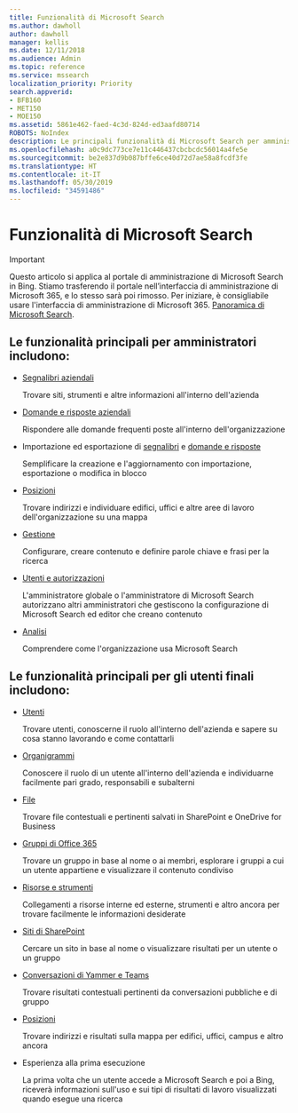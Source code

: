 ```yaml
---
title: Funzionalità di Microsoft Search
ms.author: dawholl
author: dawholl
manager: kellis
ms.date: 12/11/2018
ms.audience: Admin
ms.topic: reference
ms.service: mssearch
localization_priority: Priority
search.appverid:
- BFB160
- MET150
- MOE150
ms.assetid: 5861e462-faed-4c3d-824d-ed3aafd80714
ROBOTS: NoIndex
description: Le principali funzionalità di Microsoft Search per amministratori e utenti finali includono segnalibri, domande e risposte, gestione e informazioni dettagliate sui dati
ms.openlocfilehash: a0c9dc773ce7e11c446437cbcbcdc56014a4fe5e
ms.sourcegitcommit: be2e837d9b087bffe6ce40d72d7ae58a8fcdf3fe
ms.translationtype: HT
ms.contentlocale: it-IT
ms.lasthandoff: 05/30/2019
ms.locfileid: "34591486"
---
```

# <a name="features-of-microsoft-search"></a>Funzionalità di Microsoft Search

> [!IMPORTANT]
> Questo articolo si applica al portale di amministrazione di Microsoft Search in Bing. Stiamo trasferendo il portale nell’interfaccia di amministrazione di Microsoft 365, e lo stesso sarà poi rimosso. Per iniziare, è consigliabile usare l'interfaccia di amministrazione di Microsoft 365. [Panoramica di Microsoft Search](overview-microsoft-search.md).

## <a name="key-admin-features-include"></a>Le funzionalità principali per amministratori includono:

- [Segnalibri aziendali](create-and-manage-bookmarks.md)
    
    Trovare siti, strumenti e altre informazioni all'interno dell'azienda
    
- [Domande e risposte aziendali](create-and-manage-qas.md)
    
    Rispondere alle domande frequenti poste all'interno dell'organizzazione
    
- Importazione ed esportazione di [segnalibri](bulk-create-bookmarks.md) e [domande e risposte](bulk-create-qas.md)
    
    Semplificare la creazione e l'aggiornamento con importazione, esportazione o modifica in blocco

- [Posizioni](locations.md)
    
    Trovare indirizzi e individuare edifici, uffici e altre aree di lavoro dell'organizzazione su una mappa
    
- [Gestione](set-up-microsoft-search.md)
    
    Configurare, creare contenuto e definire parole chiave e frasi per la ricerca
    
- [Utenti e autorizzazioni](add-users.md)
    
    L'amministratore globale o l'amministratore di Microsoft Search autorizzano altri amministratori che gestiscono la configurazione di Microsoft Search ed editor che creano contenuto
    
- [Analisi](get-insights.md) 
    
    Comprendere come l'organizzazione usa Microsoft Search 
    
## <a name="key-end-user-features-include"></a>Le funzionalità principali per gli utenti finali includono:

- [Utenti](use/find-people-and-groups.md)
    
    Trovare utenti, conoscerne il ruolo all'interno dell'azienda e sapere su cosa stanno lavorando e come contattarli
    
- [Organigrammi](use/find-people-and-groups.md)
    
    Conoscere il ruolo di un utente all'interno dell'azienda e individuarne facilmente pari grado, responsabili e subalterni
    
- [File](use/find-files.md)
    
    Trovare file contestuali e pertinenti salvati in SharePoint e OneDrive for Business
    
- [Gruppi di Office 365](use/find-people-and-groups.md)
    
    Trovare un gruppo in base al nome o ai membri, esplorare i gruppi a cui un utente appartiene e visualizzare il contenuto condiviso
    
- [Risorse e strumenti](use/find-resources-tools-and-more.md)
    
    Collegamenti a risorse interne ed esterne, strumenti e altro ancora per trovare facilmente le informazioni desiderate
    
- [Siti di SharePoint](use/find-sharepoint-sites.md)
    
    Cercare un sito in base al nome o visualizzare risultati per un utente o un gruppo
    
- [Conversazioni di Yammer e Teams](use/find-conversations.md)
    
    Trovare risultati contestuali pertinenti da conversazioni pubbliche e di gruppo

- [Posizioni](use/find-locations.md)
    
    Trovare indirizzi e risultati sulla mappa per edifici, uffici, campus e altro ancora
    
- Esperienza alla prima esecuzione
    
    La prima volta che un utente accede a Microsoft Search e poi a Bing, riceverà informazioni sull'uso e sui tipi di risultati di lavoro visualizzati quando esegue una ricerca